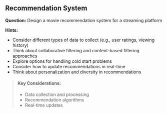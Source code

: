 
## Recommendation System

**Question:** Design a movie recommendation system for a streaming platform

**Hints:**
- Consider different types of data to collect (e.g., user ratings, viewing history)
- Think about collaborative filtering and content-based filtering approaches
- Explore options for handling cold start problems
- Consider how to update recommendations in real-time
- Think about personalization and diversity in recommendations

> #### Key Considerations:
> - Data collection and processing
> - Recommendation algorithms
> - Real-time updates
